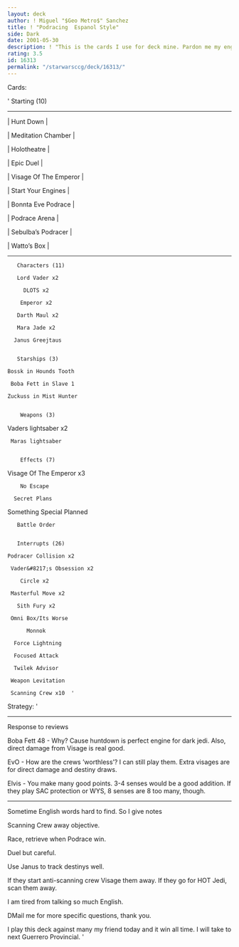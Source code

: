 ```yaml
---
layout: deck
author: ! Miguel "$Geo Metro$" Sanchez
title: ! "Podracing  Espanol Style"
side: Dark
date: 2001-05-30
description: ! "This is the cards I use for deck mine. Pardon me my english please."
rating: 3.5
id: 16313
permalink: "/starwarsccg/deck/16313/"
---
```

Cards: 

'         Starting (10)

   -----------------------------

   |    Hunt Down              |

   |    Meditation Chamber     |

   |    Holotheatre            |

   |    Epic Duel              |

   |    Visage Of The Emperor  |

   |    Start Your Engines     |

   |    Bonnta Eve Podrace     |

   |    Podrace Arena          |

   |    Sebulba&#8217;s Podracer     |

   |    Watto&#8217;s Box            |

   -----------------------------


       Characters (11)

       Lord Vader x2

         DLOTS x2  

        Emperor x2 

       Darth Maul x2

       Mara Jade x2

      Janus Greejtaus


       Starships (3) 

    Bossk in Hounds Tooth 

     Boba Fett in Slave 1 

    Zuckuss in Mist Hunter 


        Weapons (3)

   Vaders lightsaber x2

     Maras lightsaber


        Effects (7) 

 Visage Of The Emperor x3 

        No Escape 

      Secret Plans 

 Something Special Planned 

       Battle Order 


       Interrupts (26) 

    Podracer Collision x2 

     Vader&#8217;s Obsession x2 

        Circle x2 

     Masterful Move x2 

       Sith Fury x2

     Omni Box/Its Worse 

          Monnok 

      Force Lightning  

      Focused Attack 

      Twilek Advisor  

     Weapon Levitation

     Scanning Crew x10  '

Strategy: '

********************

Response to reviews


Boba Fett 48 - Why?  Cause huntdown is perfect engine for dark jedi.  Also, direct damage from Visage is real good.


EvO - How are the crews ’worthless’?  I can still play them.  Extra visages are for direct damage and destiny draws.


Elvis - You make many good points.  3-4 senses would be a good addition.  If they play SAC protection or WYS, 8 senses are 8 too many, though.


********************


Sometime English words hard to find. So I give notes


Scanning Crew away objective.


Race, retrieve when Podrace win.


Duel but careful.


Use Janus to track destinys well.


If they start anti-scanning crew Visage them away. If they go for HOT Jedi, scan them away.


I am tired from talking so much English.


DMail me for more specific questions, thank you.


I play this deck against many my friend today and it win all time. I will take to next Guerrero Provincial.    '
